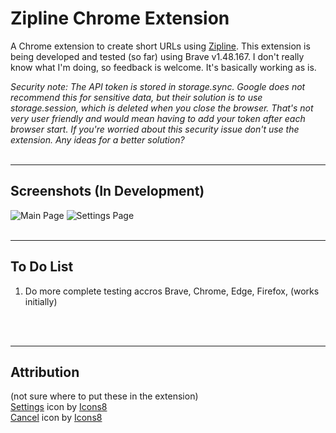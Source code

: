# Zipline Chrome Extension
A Chrome extension to create short URLs using [Zipline](https://zipline.diced.tech/). This extension is being developed and tested (so far) using Brave v1.48.167. I don't really know what I'm doing, so feedback is welcome. It's basically working as is.

_Security note: The API token is stored in storage.sync. Google does not recommend this for sensitive data, but their solution is to use storage.session, which is deleted when you close the browser. That's not very user friendly and would mean having to add your token after each browser start. If you're worried about this security issue don't use the extension. Any ideas for a better solution?_
<br>
<br>
***
## Screenshots (In Development)

![Main Page](https://h8ks.me/u/8gFUxK.png) ![Settings Page](https://h8ks.me/u/n2Xs1x.png)
<br>
<br>
***
## To Do List
1. Do more complete testing accros Brave, Chrome, Edge, Firefox, (works initially)

<br>
<br>

***
## Attribution
(not sure where to put these in the extension)  
<a target="_blank" href="https://icons8.com/icon/2969/settings">Settings</a> icon by <a target="_blank" href="https://icons8.com">Icons8</a> <br>
<a target="_blank" href="https://icons8.com/icon/7703/cancel">Cancel</a> icon by <a target="_blank" href="https://icons8.com">Icons8</a>